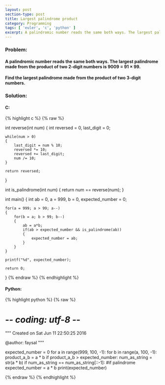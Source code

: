 ```yaml
---
layout: post
section-type: post
title: Largest palindrome product
category: Programming
tags: [ 'euler', 'c', 'python' ]
excerpt: A palindromic number reads the same both ways. The largest palindrome made from the product of two 2-digit numbers...
---
```


### Problem:

#### A palindromic number reads the same both ways. The largest palindrome made from the product of two 2-digit numbers is 9009 = 91 × 99.

#### Find the largest palindrome made from the product of two 3-digit numbers.

### Solution: 

#### C: 

{% highlight c %}
{% raw %}

int reverse(int num)
{
	int reversed = 0, last_digit = 0;

	while(num > 0)
	{
		last_digit = num % 10;
		reversed *= 10;
		reversed += last_digit;
		num /= 10;
	}

	return reversed;
}

int is_palindrome(int num)
{
	return num == reverse(num);
}

int main()
{
	int ab = 0, a = 999, b = 0, expected_number = 0;

	for(a = 999; a > 99; a--)
	{
		for(b = a; b > 99; b--)
		{
			ab = a*b;
			if(ab > expected_number && is_palindrome(ab))
			{
				expected_number = ab;
			}
		}
	}

	printf("%d", expected_number);

	return 0;
}
{% endraw %}
{% endhighlight %} 

#### Python:

{% highlight python %}
{% raw %}

# -*- coding: utf-8 -*-
"""
Created on Sat Jun 11 22:50:25 2016

@author: faysal
"""

expected_number = 0
for a in range(999, 100, -1):
    for b in range(a, 100, -1):
        product_a_b = a * b
        if product_a_b > expected_number:
            num_as_string = str(a * b)
            if num_as_string == num_as_string[::-1]: #if palindrome
                 expected_number = a * b
print(expected_number)

{% endraw %}
{% endhighlight %}